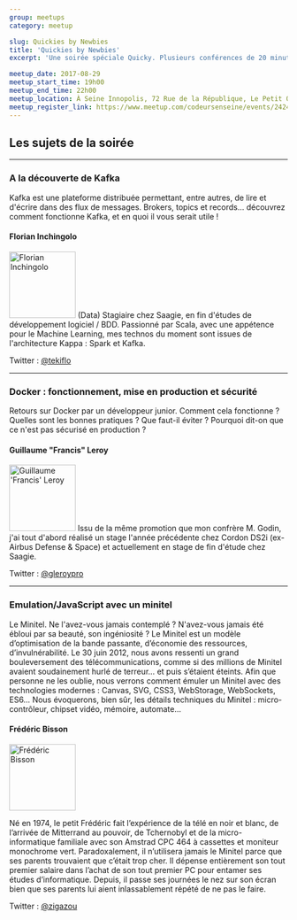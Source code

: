 ```yaml
---
group: meetups
category: meetup

slug: Quickies by Newbies
title: 'Quickies by Newbies'
excerpt: 'Une soirée spéciale Quicky. Plusieurs conférences de 20 minutes par des jeunes speakers et en bonus une conférence sur le minitel par le célèbre Zigazou.'

meetup_date: 2017-08-29
meetup_start_time: 19h00
meetup_end_time: 22h00
meetup_location: À Seine Innopolis, 72 Rue de la République, Le Petit Quevilly
meetup_register_link: https://www.meetup.com/codeursenseine/events/242465828/
---
```


## Les sujets de la soirée

---

### A la découverte de Kafka

Kafka est une plateforme distribuée permettant, entre autres, de lire et d'écrire dans des flux de messages. Brokers, topics et records... découvrez comment fonctionne Kafka, et en quoi il vous serait utile !

#### Florian Inchingolo

<img src="/images/meetups/speakers/florian.png" alt="Florian Inchingolo" width="120" class="alignleft" />
(Data) Stagiaire chez Saagie, en fin d'études de développement logiciel / BDD.
Passionné par Scala, avec une appétence pour le Machine Learning, mes technos du moment sont issues de l'architecture Kappa : Spark et Kafka.

Twitter : [@tekiflo](https://twitter.com/tekiflo)

---

### Docker : fonctionnement, mise en production et sécurité

Retours sur Docker par un développeur junior. Comment cela fonctionne ? Quelles sont les bonnes pratiques ? Que faut-il éviter ? Pourquoi dit-on que ce n'est pas sécurisé en production ?

#### Guillaume "Francis" Leroy

<img src="/images/meetups/speakers/gleroy.jpg" alt="Guillaume 'Francis' Leroy"  width="120" class="alignleft"/>
Issu de la même promotion que mon confrère M. Godin, j'ai tout d'abord réalisé un stage l'année précédente chez Cordon DS2i (ex-Airbus Defense & Space) et actuellement en stage de fin d'étude chez Saagie.

Twitter : [@gleroypro](https://twitter.com/gleroypro)

---

### Emulation/JavaScript avec un minitel

Le Minitel.
Ne l'avez-vous jamais contemplé ? N'avez-vous jamais été ébloui par sa beauté, son ingéniosité ? Le Minitel est un modèle d’optimisation de la bande passante, d’économie des ressources, d’invulnérabilité.
Le 30 juin 2012, nous avons ressenti un grand bouleversement des télécommunications, comme si des millions de Minitel avaient soudainement hurlé de terreur… et puis s’étaient éteints.
Afin que personne ne les oublie, nous verrons comment émuler un Minitel avec des technologies modernes : Canvas, SVG, CSS3, WebStorage, WebSockets, ES6…
Nous évoquerons, bien sûr, les détails techniques du Minitel : micro-contrôleur, chipset vidéo, mémoire, automate…

#### Frédéric Bisson

<img src="https://pbs.twimg.com/profile_images/466834244266770432/Wc87gQBY_400x400.png" alt="Frédéric Bisson"  width="120" class="alignleft" />

Né en 1974, le petit Frédéric fait l’expérience de la télé en noir et blanc, de l’arrivée de Mitterrand au pouvoir, de Tchernobyl et de la micro-informatique familiale avec son Amstrad CPC 464 à cassettes et moniteur monochrome vert. Paradoxalement, il n’utilisera jamais le Minitel parce que ses parents trouvaient que c’était trop cher. Il dépense entièrement son tout premier salaire dans l’achat de son tout premier PC pour entamer ses études d’informatique. Depuis, il passe ses journées le nez sur son écran bien que ses parents lui aient inlassablement répété de ne pas le faire.

Twitter : [@zigazou](https://twitter.com/zigazou)
